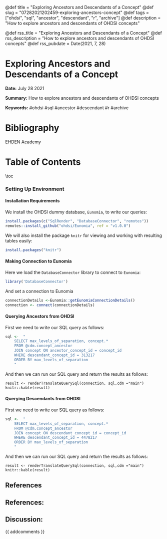 @def title = "Exploring Ancestors and Descendants of a Concept"
@def slug = "07282021202459-exploring-ancestors-concept"
@def tags = ["ohdsi", "sql", "ancestor", "descendant", "r", "archive"]
@def description = "How to explore ancestors and descendants of OHDSI concepts"

@def rss_title = "Exploring Ancestors and Descendants of a Concept"
@def rss_description = "How to explore ancestors and descendants of OHDSI concepts"
@def rss_pubdate = Date(2021, 7, 28)


Exploring Ancestors and Descendants of a Concept
=========

**Date:** July 28 2021

**Summary:** How to explore ancestors and descendants of OHDSI concepts

**Keywords:** #ohdsi #sql #ancestor #descendant #r  #archive

Bibliography
==========

EHDEN Academy

Table of Contents
=========

\toc

### Setting Up Environment

#### Installation Requirements

We install the OHDSI dummy database, `Eunomia`, to write our queries:

```R
install.packages(c("SqlRender", "DatabaseConnector", "remotes"))
remotes::install_github("ohdsi/Eunomia", ref = "v1.0.0")
```

We will also install the package `knitr` for viewing and working with resulting tables easily:

```R
install.packages("knitr")
```

#### Making Connection to Eunomia

Here we load the `DatabaseConnector` library to connect to `Eunomia`: 

```R
library('DatabaseConnector')
```

And set a connection to Eunomia

```R
connectionDetails <-Eunomia::getEunomiaConnectionDetails()
connection <- connect(connectionDetails)
```

#### Querying Ancestors from OHDSI

First we need to write our SQL query as follows:

```R
sql <-	"
	SELECT max_levels_of_separation, concept.*
	FROM @cdm.concept_ancestor
	JOIN concept ON ancestor_concept_id = concept_id
	WHERE descendant_concept_id = 313217
	ORDER BY max_levels_of_separation
	"
```

And then we can run our SQL query and return the results as follows:

```
result <- renderTranslateQuerySql(connection, sql,cdm ="main")
knitr::kable(result)
```

#### Querying Descendants from OHDSI

First we need to write our SQL query as follows:

```R
sql <-	"
	SELECT max_levels_of_separation, concept.*
	FROM @cdm.concept_ancestor
	JOIN concept ON descendant_concept_id = concept_id
	WHERE descendant_concept_id = 4478217
	ORDER BY max_levels_of_separation
	"
```

And then we can run our SQL query and return the results as follows:

```
result <- renderTranslateQuerySql(connection, sql,cdm ="main")
knitr::kable(result)
```

## References

## References:
## Discussion: 

{{ addcomments }}
